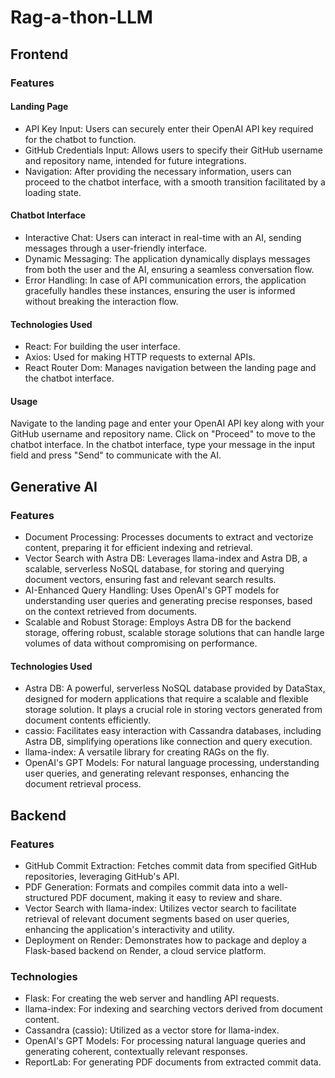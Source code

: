 # Rag-a-thon-LLM

## Frontend

### Features

#### Landing Page

* API Key Input: Users can securely enter their OpenAI API key required for the chatbot to function.
* GitHub Credentials Input: Allows users to specify their GitHub username and repository name, intended for future integrations.
* Navigation: After providing the necessary information, users can proceed to the chatbot interface, with a smooth transition facilitated by a loading state.

#### Chatbot Interface
* Interactive Chat: Users can interact in real-time with an AI, sending messages through a user-friendly interface.
* Dynamic Messaging: The application dynamically displays messages from both the user and the AI, ensuring a seamless conversation flow.
* Error Handling: In case of API communication errors, the application gracefully handles these instances, ensuring the user is informed without breaking the interaction flow.

#### Technologies Used
* React: For building the user interface.
* Axios: Used for making HTTP requests to external APIs.
* React Router Dom: Manages navigation between the landing page and the chatbot interface.

#### Usage
Navigate to the landing page and enter your OpenAI API key along with your GitHub username and repository name. Click on "Proceed" to move to the chatbot interface. In the chatbot interface, type your message in the input field and press "Send" to communicate with the AI.

## Generative AI

### Features
* Document Processing: Processes documents to extract and vectorize content, preparing it for efficient indexing and retrieval.
* Vector Search with Astra DB: Leverages llama-index and Astra DB, a scalable, serverless NoSQL database, for storing and querying document vectors, ensuring fast and relevant search results.
* AI-Enhanced Query Handling: Uses OpenAI's GPT models for understanding user queries and generating precise responses, based on the context retrieved from documents.
* Scalable and Robust Storage: Employs Astra DB for the backend storage, offering robust, scalable storage solutions that can handle large volumes of data without compromising on performance.

#### Technologies Used
* Astra DB: A powerful, serverless NoSQL database provided by DataStax, designed for modern applications that require a scalable and flexible storage solution. It plays a crucial role in storing vectors generated from document contents efficiently.
* cassio: Facilitates easy interaction with Cassandra databases, including Astra DB, simplifying operations like connection and query execution.
* llama-index: A versatile library for creating RAGs on the fly.
* OpenAI's GPT Models: For natural language processing, understanding user queries, and generating relevant responses, enhancing the document retrieval process.

## Backend
### Features
* GitHub Commit Extraction: Fetches commit data from specified GitHub repositories, leveraging GitHub's API.
* PDF Generation: Formats and compiles commit data into a well-structured PDF document, making it easy to review and share.
* Vector Search with llama-index: Utilizes vector search to facilitate retrieval of relevant document segments based on user queries, enhancing the application's interactivity and utility.
* Deployment on Render: Demonstrates how to package and deploy a Flask-based backend on Render, a cloud service platform.
  
### Technologies
* Flask: For creating the web server and handling API requests.
* llama-index: For indexing and searching vectors derived from document content.
* Cassandra (cassio): Utilized as a vector store for llama-index.
* OpenAI's GPT Models: For processing natural language queries and generating coherent, contextually relevant responses.
* ReportLab: For generating PDF documents from extracted commit data.


